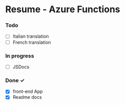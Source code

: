 # Resume - Azure Functions

### Todo
- [ ] Italian translation
- [ ] French translation

### In progress
- [ ] JSDocs

### Done ✓
- [x] front-end App
- [x] Readme docs
